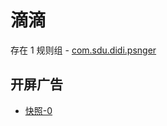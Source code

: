 # 滴滴

存在 1 规则组 - [com.sdu.didi.psnger](/src/apps/com.sdu.didi.psnger.ts)

## 开屏广告

- [快照-0](https://i.gkd.li/import/12888394)
